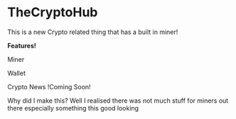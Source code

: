 # TheCryptoHub
This is a new Crypto related thing that has a built in miner!

<b>Features!</b>

Miner

Wallet

Crypto News !Coming Soon!

Why did I make this?
Well I realised there was not much stuff for miners out there especially something this good looking
